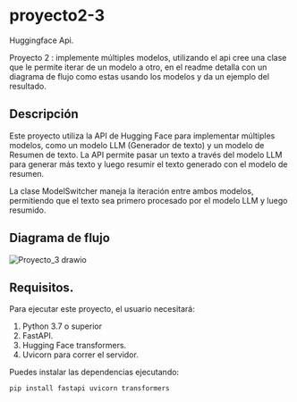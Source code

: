 # proyecto2-3

Huggingface Api.

Proyecto 2 : implemente múltiples modelos, utilizando el api cree una clase que le permite iterar de un modelo a otro, en el readme detalla con un diagrama de flujo como estas usando los modelos y da un ejemplo del resultado.

## Descripción

Este proyecto utiliza la API de Hugging Face para implementar múltiples modelos, como un modelo LLM (Generador de texto) y un modelo de Resumen de texto. La API permite pasar un texto a través del modelo LLM para generar más texto y luego resumir el texto generado con el modelo de resumen.

La clase ModelSwitcher maneja la iteración entre ambos modelos, permitiendo que el texto sea primero procesado por el modelo LLM y luego resumido.

## Diagrama de flujo

![Proyecto_3 drawio](https://github.com/user-attachments/assets/0b2b83c9-4e2d-47ff-adf3-a33a24891320)

## Requisitos.

Para ejecutar este proyecto, el usuario necesitará:

1. Python 3.7 o superior
2. FastAPI.
3. Hugging Face transformers.
4. Uvicorn para correr el servidor.

Puedes instalar las dependencias ejecutando:

```bash
pip install fastapi uvicorn transformers




